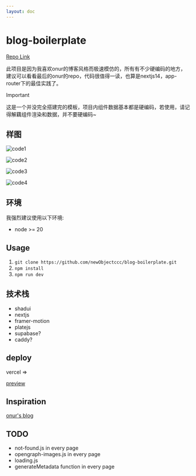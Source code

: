 ```yaml
---
layout: doc
---
```



# blog-boilerplate

[Repo Link](https://github.com/newObjectccc/blog-boilerplate)

此项目是因为我喜欢onur的博客风格而极速模仿的，所有有不少硬编码的地方，建议可以看看最后的onur的repo，代码很值得一读，也算是nextjs14，app-router下的最佳实践了。

> [!important]
> 这是一个并没完全搭建完的模板，项目内组件数据基本都是硬编码，若使用，请记得解藕组件渲染和数据，并不要硬编码~

## 样图

![code1](https://github.com/newObjectccc/blog-boilerplate/assets/42132586/535d0d15-d577-429d-a7f6-014fe82e723c)

![code2](https://github.com/newObjectccc/blog-boilerplate/assets/42132586/80a3bf9c-c7f0-4eb7-a621-ec796e674605)

![code3](https://github.com/newObjectccc/blog-boilerplate/assets/42132586/e017234c-3a9d-4a53-8d4c-16e159cac7b5)

![code4](https://github.com/newObjectccc/blog-boilerplate/assets/42132586/1b2166c9-3b4d-483e-aa70-89fcab951231)

## 环境

我强烈建议使用以下环境:

- node >= 20

## Usage

1. `git clone https://github.com/newObjectccc/blog-boilerplate.git`
2. `npm install`
3. `npm run dev`

## 技术栈

- shadui
- nextjs
- framer-motion
- platejs
- supabase?
- caddy?

## deploy

vercel =>

[preview](https://vesper-blog.vercel.app)

## Inspiration

[onur's blog](https://onur.dev/)

## TODO

- not-found.js in every page
- opengraph-images.js in every page
- loading.js
- generateMetadata function in every page
